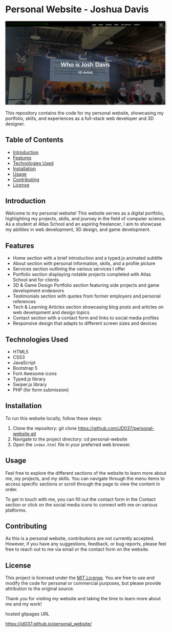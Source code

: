 # Personal Website - Joshua Davis

![Website screenshot](./docs/assets/img/readmess.png)

This repository contains the code for my personal website, showcasing my portfolio, skills, and experiences as a full-stack web developer and 3D designer.

## Table of Contents

- [Introduction](#introduction)
- [Features](#features)
- [Technologies Used](#technologies-used)
- [Installation](#installation)
- [Usage](#usage)
- [Contributing](#contributing)
- [License](#license)

## Introduction

Welcome to my personal website! This website serves as a digital portfolio, highlighting my projects, skills, and journey in the field of computer science. As a student at Atlas School and an aspiring freelancer, I aim to showcase my abilities in web development, 3D design, and game development.

## Features

- Home section with a brief introduction and a typed.js animated subtitle
- About section with personal information, skills, and a profile picture
- Services section outlining the various services I offer
- Portfolio section displaying notable projects completed with Atlas School and for clients
- 3D & Game Design Portfolio section featuring side projects and game development endeavors
- Testimonials section with quotes from former employers and personal references
- Tech & Learning Articles section showcasing blog posts and articles on web development and design topics
- Contact section with a contact form and links to social media profiles
- Responsive design that adapts to different screen sizes and devices

## Technologies Used

- HTML5
- CSS3
- JavaScript
- Bootstrap 5
- Font Awesome icons
- Typed.js library
- Swiper.js library
- PHP (for form submission)

## Installation

To run this website locally, follow these steps:

1. Clone the repository:
git clone https://github.com/JD037/personal-website.git
2. Navigate to the project directory:
cd personal-website
3. Open the `index.html` file in your preferred web browser.

## Usage

Feel free to explore the different sections of the website to learn more about me, my projects, and my skills. You can navigate through the menu items to access specific sections or scroll through the page to view the content in order.

To get in touch with me, you can fill out the contact form in the Contact section or click on the social media icons to connect with me on various platforms.

## Contributing

As this is a personal website, contributions are not currently accepted. However, if you have any suggestions, feedback, or bug reports, please feel free to reach out to me via email or the contact form on the website.

## License

This project is licensed under the [MIT License](LICENSE). You are free to use and modify the code for personal or commercial purposes, but please provide attribution to the original source.

Thank you for visiting my website and taking the time to learn more about me and my work!

hosted gitpages URL

<https://jd037.github.io/personal_website/>
